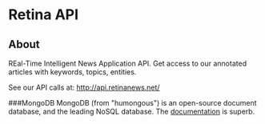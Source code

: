 Retina API
=========

About
-----
REal-Time Intelligent News Application API.
Get access to our annotated articles with keywords, topics, entities.

See our API calls at: http://api.retinanews.net/

###MongoDB
MongoDB (from "humongous") is an open-source document database, and the leading NoSQL database. The [documentation](http://docs.mongodb.org/manual/) is superb.
